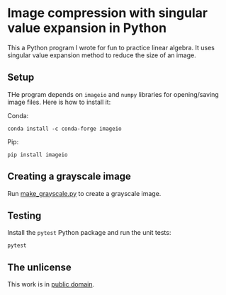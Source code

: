 # Image compression with singular value expansion in Python

This a Python program I wrote for fun to practice linear algebra. It uses singular value expansion method to reduce the size of an image.

## Setup

THe program depends on `imageio` and `numpy` libraries for opening/saving image files. Here is how to install it:

Conda:

```
conda install -c conda-forge imageio
```


Pip:

```
pip install imageio
```


## Creating a grayscale image

Run [make_grayscale.py](make_grayscale.py) to create a grayscale image.


## Testing

Install the `pytest` Python package and run the unit tests:

```
pytest
```

## The unlicense

This work is in [public domain](LICENSE).

